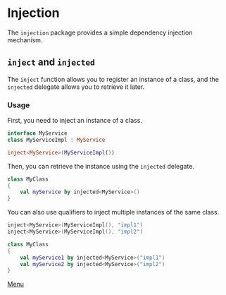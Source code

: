 # Injection

The `injection` package provides a simple dependency injection mechanism.

## `inject` and `injected`

The `inject` function allows you to register an instance of a class, and the `injected` delegate allows you to retrieve it later.

### Usage

First, you need to inject an instance of a class.

```kotlin
interface MyService
class MyServiceImpl : MyService

inject<MyService>(MyServiceImpl())
```

Then, you can retrieve the instance using the `injected` delegate.

```kotlin
class MyClass
{
    val myService by injected<MyService>()
}
```

You can also use qualifiers to inject multiple instances of the same class.

```kotlin
inject<MyService>(MyServiceImpl(), "impl1")
inject<MyService>(MyServiceImpl(), "impl2")

class MyClass
{
    val myService1 by injected<MyService>("impl1")
    val myService2 by injected<MyService>("impl2")
}
```

[Menu](Menu.md)
